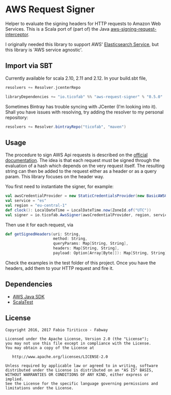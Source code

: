 AWS Request Signer
==================

Helper to evaluate the signing headers for HTTP requests to Amazon Web Services. This is a Scala port of (part of) the Java [aws-signing-request-interceptor](https://github.com/inreachventures/aws-signing-request-interceptor).

I originally needed this library to support AWS' [Elasticsearch Service](https://aws.amazon.com/elasticsearch-service/), but this library is 'AWS service agnostic'.


Import via SBT
--------------

Currently available for scala 2.10, 2.11 and 2.12. In your build.sbt file,

```sbt
resolvers += Resolver.jcenterRepo

libraryDependencies += "io.ticofab" %% "aws-request-signer" % "0.5.0"
```

Sometimes Bintray has trouble syncing with JCenter (I'm looking into it). Shall you have issues with resolving, try adding the resolver to my personal repository:

```sbt
resolvers += Resolver.bintrayRepo("ticofab", "maven")
```

Usage
-----

The procedure to sign AWS Api requests is described on the [official documentation](http://docs.aws.amazon.com/general/latest/gr/sigv4_signing.html). The idea is that each request must be signed through the evaluation of a hash which depends on the very request itself. The resulting string can then be added to the request either as a header or as a query param. This library focuses on the header way.

You first need to instantiate the signer, for example:

```scala
val awsCredentialProvider = new StaticCredentialsProvider(new BasicAWSCredentials("YOUR-ID", "YOUR-SECRET"))
val service = "es"
val region = "eu-central-1"
def clock(): LocalDateTime = LocalDateTime.now(ZoneId.of("UTC"))
val signer = io.ticofab.AwsSigner(awsCredentialProvider, region, service, clock)
```

Then use it for each request, via

```scala
def getSignedHeaders(uri: String,
                     method: String,
                     queryParams: Map[String, String],
                     headers: Map[String, String],
                     payload: Option[Array[Byte]]): Map[String, String]
```


Check the examples in the test folder of this project. Once you have the headers, add them to your HTTP request and fire it.


Dependencies
------------

* [AWS Java SDK](https://aws.amazon.com/sdk-for-java/)
* [ScalaTest](http://www.scalatest.org)

License
--------

    Copyright 2016, 2017 Fabio Tiriticco - Fabway

    Licensed under the Apache License, Version 2.0 (the "License");
    you may not use this file except in compliance with the License.
    You may obtain a copy of the License at

       http://www.apache.org/licenses/LICENSE-2.0

    Unless required by applicable law or agreed to in writing, software
    distributed under the License is distributed on an "AS IS" BASIS,
    WITHOUT WARRANTIES OR CONDITIONS OF ANY KIND, either express or implied.
    See the License for the specific language governing permissions and
    limitations under the License.
